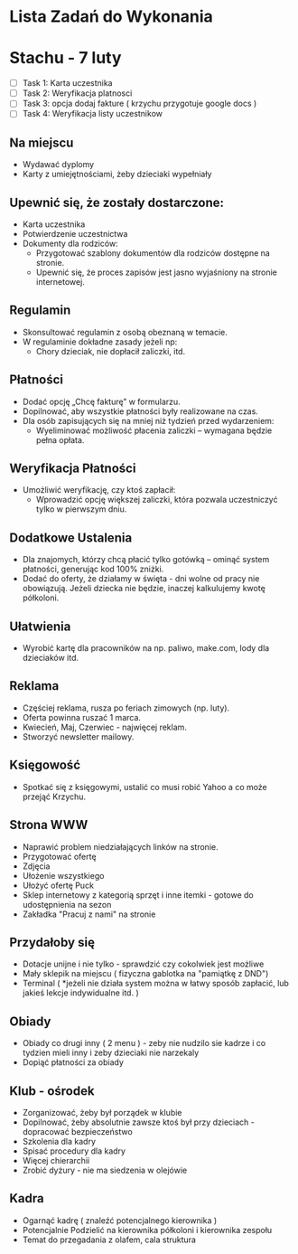 # Lista Zadań do Wykonania

# Stachu - 7 luty

- [ ] Task 1: Karta uczestnika
- [ ] Task 2: Weryfikacja platnosci
- [ ] Task 3: opcja dodaj fakture ( krzychu przygotuje google docs )
- [ ] Task 4: Weryfikacja listy uczestnikow

## Na miejscu

- Wydawać dyplomy
- Karty z umiejętnościami, żeby dzieciaki wypełniały

## Upewnić się, że zostały dostarczone:

- Karta uczestnika
- Potwierdzenie uczestnictwa
- Dokumenty dla rodziców:
  - Przygotować szablony dokumentów dla rodziców dostępne na stronie.
  - Upewnić się, że proces zapisów jest jasno wyjaśniony na stronie internetowej.

## Regulamin

- Skonsultować regulamin z osobą obeznaną w temacie.
- W regulaminie dokładne zasady jeżeli np:
  - Chory dzieciak, nie dopłacił zaliczki, itd.


## Płatności

- Dodać opcję „Chcę fakturę” w formularzu.
- Dopilnować, aby wszystkie płatności były realizowane na czas.
- Dla osób zapisujących się na mniej niż tydzień przed wydarzeniem:
  - Wyeliminować możliwość płacenia zaliczki – wymagana będzie pełna opłata.

## Weryfikacja Płatności

- Umożliwić weryfikację, czy ktoś zapłacił:
  - Wprowadzić opcję większej zaliczki, która pozwala uczestniczyć tylko w pierwszym dniu.

## Dodatkowe Ustalenia

- Dla znajomych, którzy chcą płacić tylko gotówką – ominąć system płatności, generując kod 100% zniżki.
- Dodać do oferty, że działamy w święta - dni wolne od pracy nie obowiązują. Jeżeli dziecka nie będzie, inaczej kalkulujemy kwotę półkoloni.

## Ułatwienia

- Wyrobić kartę dla pracowników na np. paliwo, make.com, lody dla dzieciaków itd.

## Reklama

- Częściej reklama, rusza po feriach zimowych (np. luty).
- Oferta powinna ruszać 1 marca.
- Kwiecień, Maj, Czerwiec - najwięcej reklam.
- Stworzyć newsletter mailowy.

## Księgowość

- Spotkać się z księgowymi, ustalić co musi robić Yahoo a co może przejąć Krzychu.

## Strona WWW

- Naprawić problem niedziałających linków na stronie.
- Przygotować ofertę
- Zdjęcia
- Ułożenie wszystkiego
- Ułożyć ofertę Puck
- Sklep internetowy z kategorią sprzęt i inne itemki - gotowe do udostępnienia na sezon
- Zakładka "Pracuj z nami" na stronie

## Przydałoby się

- Dotacje unijne i nie tylko - sprawdzić czy cokolwiek jest możliwe
- Mały sklepik na miejscu ( fizyczna gablotka na "pamiątkę z DND")
- Terminal ( *jeżeli nie działa system można w łatwy sposób zapłacić, lub jakieś lekcje indywidualne itd. )

## Obiady
- Obiady co drugi inny ( 2 menu ) - zeby nie nudzilo sie kadrze i co tydzien mieli inny i zeby dzieciaki nie narzekaly
- Dopiąć płatności za obiady

## Klub - ośrodek
- Zorganizować, żeby był porządek w klubie
- Dopilnować, żeby absolutnie zawsze ktoś był przy dzieciach - dopracować bezpieczeństwo
- Szkolenia dla kadry
- Spisać procedury dla kadry
- Więcej chierarchii
- Zrobić dyżury - nie ma siedzenia w olejówie

## Kadra
- Ogarnąć kadrę ( znaleźć potencjalnego kierownika )
- Potencjalnie Podzielić na kierownika półkoloni i kierownika zespołu
- Temat do przegadania z olafem, cala struktura
